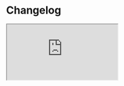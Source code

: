 # Changelog  <a href="https://www.eblasoft.com.tr/espocrm-extension-page/infinity-scroll" target="_blank" id="ext-version" data-id="64b2dc6b829bca7bf"></a>

<iframe src="https://crm.eblasoft.com.tr/?entryPoint=changeLog&exId=64b2dc6b829bca7bf" allowfullscreen></iframe>